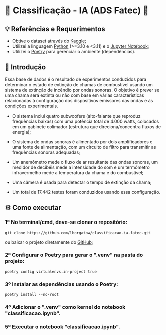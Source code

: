 # :bookmark: Classificação - IA (ADS Fatec) :bookmark:

## :bulb: Referências e Requerimentos

- Obtive o dataset através do [Kaggle](https://www.kaggle.com/datasets/muratkokludataset/acoustic-extinguisher-fire-dataset);
- Utilizei a linguagem [Python](https://docs.python.org/3/) (>=3.10 e <3.11) e o [Jupyter Notebook](https://docs.jupyter.org/en/latest/);
- Utilizei o [Poetry](https://python-poetry.org/) para gerenciar o ambiente (dependências).

## :pushpin: Introdução

Essa base de dados é o resultado de experimentos conduzidos para determinar o estado de extinção de chamas de combustível usando um sistema de extinção de incêndio por ondas sonoras. O objetivo é prever se uma chama será extinta ou não com base em várias características relacionadas à configuração dos dispositivos emissores das ondas e às condições experimentais.

- O sistema inclui quatro subwoofers (alto-falante que reproduz frequências baixas) com uma potência total de 4.000 watts, colocados em um gabinete colimador (estrutura que direciona/concentra fluxos de energia);

- O sistema de ondas sonoras é alimentado por dois amplificadores e uma fonte de alimentação, com um circuito de filtro para transmitir as frequências sonoras adequadas;

- Um anemômetro mede o fluxo de ar resultante das ondas sonoras, um medidor de decibéis mede a intensidade do som e um termômetro infravermelho mede a temperatura da chama e do combustível;

- Uma câmera é usada para detectar o tempo de extinção da chama;

- Um total de 17.442 testes foram conduzidos usando essa configuração.


## ⚙️ Como executar

### 1º No terminal/cmd, deve-se clonar o repositório:
```
git clone https://github.com/lborgatow/classificacao-ia-fatec.git
```
ou baixar o projeto diretamente do [GitHub](https://github.com/lborgatow/classificacao-ia-fatec);

### 2º Configurar o Poetry para gerar o ".venv" na pasta do projeto:
```
poetry config virtualenvs.in-project true
```

### 3º Instalar as dependências usando o Poetry:
```
poetry install --no-root
```

### 4º Adicionar o ".venv" como kernel do notebook "classificacao.ipynb".

### 5º Executar o notebook "classificacao.ipynb".
